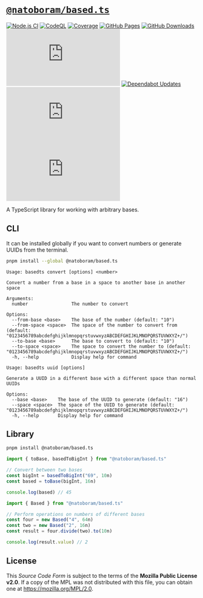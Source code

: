 # [`@natoboram/based.ts`](https://github.com/NatoBoram/based.ts)

[![Node.js CI](https://github.com/NatoBoram/based.ts/actions/workflows/node.js.yaml/badge.svg)](https://github.com/NatoBoram/based.ts/actions/workflows/node.js.yaml) [![CodeQL](https://github.com/NatoBoram/based.ts/actions/workflows/github-code-scanning/codeql/badge.svg)](https://github.com/NatoBoram/based.ts/actions/workflows/github-code-scanning/codeql) [![Coverage](https://img.shields.io/badge/dynamic/json?url=https%3A%2F%2Fnatoboram.github.io%2Fbased.ts%2Fcoverage%2Fcoverage-summary.json&query=total.branches.pct&suffix=%25&logo=Vitest&label=Coverage&color=acd268)](https://natoboram.github.io/based.ts/coverage) [![GitHub Pages](https://github.com/NatoBoram/based.ts/actions/workflows/github-pages.yaml/badge.svg)](https://github.com/NatoBoram/based.ts/actions/workflows/github-pages.yaml) [![GitHub Downloads](https://img.shields.io/github/downloads/NatoBoram/based.ts/total?logo=github)](https://github.com/NatoBoram/based.ts/releases) [![NPM Downloads](https://img.shields.io/npm/dt/%40natoboram/based.ts?logo=npm)](https://www.npmjs.com/package/@natoboram/based.ts) [![Dependabot Updates](https://github.com/NatoBoram/based.ts/actions/workflows/dependabot/dependabot-updates/badge.svg)](https://github.com/NatoBoram/based.ts/actions/workflows/dependabot/dependabot-updates) [![Wakapi](https://wakapi.dev/api/badge/NatoBoram/interval:any/project:based.ts)](https://wakapi.dev/summary?interval=any&project=based.ts) [![CodeRabbit Pull Request Reviews](https://img.shields.io/coderabbit/prs/github/NatoBoram/based.ts?logo=CodeRabbit&logoColor=FF570A&label=CodeRabbit%20Reviews&labelColor=171717&color=FF570A)](https://github.com/NatoBoram/based.ts/pulls?q=reviewed-by%3Acoderabbitai%5Bbot%5D)

A TypeScript library for working with arbitrary bases.

## CLI

It can be installed globally if you want to convert numbers or generate UUIDs from the terminal.

```sh
pnpm install --global @natoboram/based.ts
```

```log
Usage: basedts convert [options] <number>

Convert a number from a base in a space to another base in another space

Arguments:
  number                The number to convert

Options:
  --from-base <base>    The base of the number (default: "10")
  --from-space <space>  The space of the number to convert from (default: "0123456789abcdefghijklmnopqrstuvwxyzABCDEFGHIJKLMNOPQRSTUVWXYZ+/")
  --to-base <base>      The base to convert to (default: "10")
  --to-space <space>    The space to convert the number to (default: "0123456789abcdefghijklmnopqrstuvwxyzABCDEFGHIJKLMNOPQRSTUVWXYZ+/")
  -h, --help            Display help for command
```

```log
Usage: basedts uuid [options]

Generate a UUID in a different base with a different space than normal UUIDs

Options:
  --base <base>    The base of the UUID to generate (default: "16")
  --space <space>  The space of the UUID to generate (default: "0123456789abcdefghijklmnopqrstuvwxyzABCDEFGHIJKLMNOPQRSTUVWXYZ+/")
  -h, --help       Display help for command
```

## Library

```sh
pnpm install @natoboram/based.ts
```

```ts
import { toBase, basedToBigInt } from "@natoboram/based.ts"

// Convert between two bases
const bigInt = basedToBigInt("69", 10n)
const based = toBase(bigInt, 16n)

console.log(based) // 45
```

```ts
import { Based } from "@natoboram/based.ts"

// Perform operations on numbers of different bases
const four = new Based("4", 64n)
const two = new Based("2", 16n)
const result = four.divide(two).to(10n)

console.log(result.value) // 2
```

## License

This _Source Code Form_ is subject to the terms of the **Mozilla Public License v2.0**. If a copy of the MPL was not distributed with this file, you can obtain one at <https://mozilla.org/MPL/2.0>.
